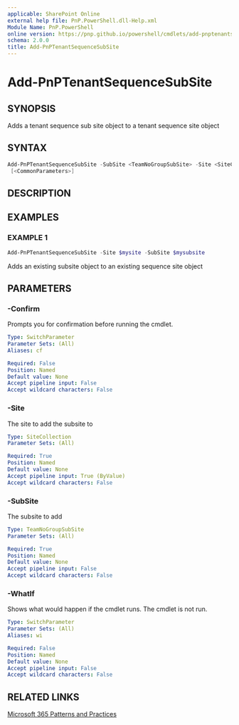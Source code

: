 ```yaml
---
applicable: SharePoint Online
external help file: PnP.PowerShell.dll-Help.xml
Module Name: PnP.PowerShell
online version: https://pnp.github.io/powershell/cmdlets/add-pnptenantsequencesubsite
schema: 2.0.0
title: Add-PnPTenantSequenceSubSite
---
```


# Add-PnPTenantSequenceSubSite

## SYNOPSIS
Adds a tenant sequence sub site object to a tenant sequence site object

## SYNTAX

```powershell
Add-PnPTenantSequenceSubSite -SubSite <TeamNoGroupSubSite> -Site <SiteCollection>  
 [<CommonParameters>]
```

## DESCRIPTION

## EXAMPLES

### EXAMPLE 1
```powershell
Add-PnPTenantSequenceSubSite -Site $mysite -SubSite $mysubsite
```

Adds an existing subsite object to an existing sequence site object

## PARAMETERS

### -Confirm
Prompts you for confirmation before running the cmdlet.

```yaml
Type: SwitchParameter
Parameter Sets: (All)
Aliases: cf

Required: False
Position: Named
Default value: None
Accept pipeline input: False
Accept wildcard characters: False
```

### -Site
The site to add the subsite to

```yaml
Type: SiteCollection
Parameter Sets: (All)

Required: True
Position: Named
Default value: None
Accept pipeline input: True (ByValue)
Accept wildcard characters: False
```

### -SubSite
The subsite to add

```yaml
Type: TeamNoGroupSubSite
Parameter Sets: (All)

Required: True
Position: Named
Default value: None
Accept pipeline input: False
Accept wildcard characters: False
```

### -WhatIf
Shows what would happen if the cmdlet runs. The cmdlet is not run.

```yaml
Type: SwitchParameter
Parameter Sets: (All)
Aliases: wi

Required: False
Position: Named
Default value: None
Accept pipeline input: False
Accept wildcard characters: False
```

## RELATED LINKS

[Microsoft 365 Patterns and Practices](https://aka.ms/m365pnp)
